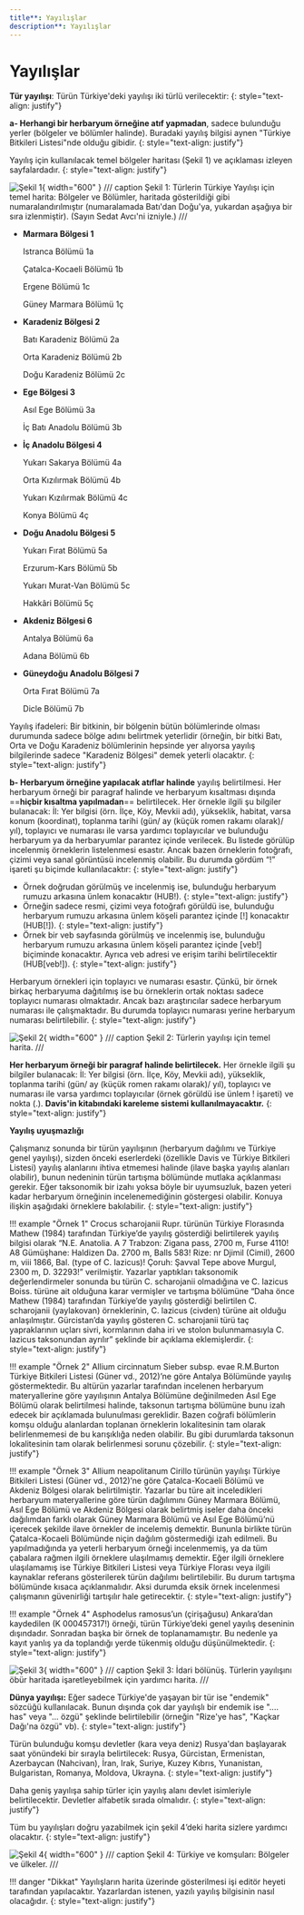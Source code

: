 ```yaml
---
title**: Yayılışlar
description**: Yayılışlar
---
```


# Yayılışlar

**Tür yayılışı**: Türün Türkiye'deki yayılışı iki türlü verilecektir:
{: style="text-align: justify"}

**a- Herhangi bir herbaryum örneğine atıf yapmadan**, sadece bulunduğu yerler
(bölgeler ve bölümler halinde). Buradaki yayılış bilgisi aynen "Türkiye Bitkileri Listesi"nde
olduğu gibidir.
{: style="text-align: justify"}

Yayılış için kullanılacak temel bölgeler haritası (Şekil 1) ve açıklaması izleyen sayfalardadır.
{: style="text-align: justify"}

![Şekil 1](../assets/ekler/ek6/ek6_01.jpg){ width="600" }
/// caption
Şekil 1: Türlerin Türkiye Yayılışı için temel harita: Bölgeler ve Bölümler, haritada
gösterildiği gibi numaralandırılmıştır (numaralamada Batı'dan Doğu'ya, yukardan
aşağıya bir sıra izlenmiştir). (Sayın Sedat Avcı'ni izniyle.)
///

<div class="grid cards" markdown>

-   __Marmara Bölgesi 1__

    Istranca Bölümü 1a

    Çatalca-Kocaeli Bölümü 1b

    Ergene Bölümü 1c

    Güney Marmara Bölümü 1ç

- __Karadeniz Bölgesi 2__

    Batı Karadeniz Bölümü 2a

    Orta Karadeniz Bölümü 2b

    Doğu Karadeniz Bölümü 2c

- __Ege Bölgesi 3__

    Asıl Ege Bölümü 3a
    
    İç Batı Anadolu Bölümü 3b

- __İç Anadolu Bölgesi 4__

    Yukarı Sakarya Bölümü 4a
    
    Orta Kızılırmak Bölümü 4b
    
    Yukarı Kızılırmak Bölümü 4c
    
    Konya Bölümü 4ç

- __Doğu Anadolu Bölgesi 5__

    Yukarı Fırat Bölümü 5a
    
    Erzurum-Kars Bölümü 5b
    
    Yukarı Murat-Van Bölümü 5c
    
    Hakkâri Bölümü 5ç

- __Akdeniz Bölgesi 6__

    Antalya Bölümü 6a
    
    Adana Bölümü 6b

- __Güneydoğu Anadolu Bölgesi 7__

    Orta Fırat Bölümü 7a
    
    Dicle Bölümü 7b

</div>

Yayılış ifadeleri: Bir bitkinin, bir bölgenin bütün bölümlerinde olması durumunda sadece
bölge adını belirtmek yeterlidir (örneğin, bir bitki Batı, Orta ve Doğu Karadeniz
bölümlerinin hepsinde yer alıyorsa yayılış bilgilerinde sadece "Karadeniz Bölgesi" demek
yeterli olacaktır.
{: style="text-align: justify"}

**b- Herbaryum örneğine yapılacak atıflar halinde** yayılış belirtilmesi. Her
herbaryum örneği bir paragraf halinde ve herbaryum kısaltması dışında ==**hiçbir kısaltma
yapılmadan**== belirtilecek. Her örnekle ilgili şu bilgiler bulanacak: İl: Yer bilgisi (örn. İlçe,
Köy, Mevkii adı), yükseklik, habitat, varsa konum (koordinat), toplanma tarihi (gün/ ay
(küçük romen rakamı olarak)/ yıl), toplayıcı ve numarası ile varsa yardımcı toplayıcılar ve
bulunduğu herbaryum ya da herbaryumlar parantez içinde verilecek. Bu listede görülüp
incelenmiş örneklerin listelenmesi esastır. Ancak bazen örneklerin fotoğrafı, çizimi veya
sanal görüntüsü incelenmiş olabilir. Bu durumda gördüm “!” işareti şu biçimde
kullanılacaktır:
{: style="text-align: justify"}

- Örnek doğrudan görülmüş ve incelenmiş ise, bulunduğu herbaryum rumuzu
arkasına ünlem konacaktır (HUB!).
{: style="text-align: justify"}
- Örneğin sadece resmi, çizimi veya fotoğrafı görüldü ise, bulunduğu herbaryum
rumuzu arkasına ünlem köşeli parantez içinde [!] konacaktır (HUB[!]).
{: style="text-align: justify"}
- Örnek bir veb sayfasında görülmüş ve incelenmiş ise, bulunduğu herbaryum
rumuzu arkasına ünlem köşeli parantez içinde [veb!] biçiminde konacaktır. Ayrıca veb
adresi ve erişim tarihi belirtilecektir (HUB[veb!]).
{: style="text-align: justify"}

Herbaryum örnekleri için toplayıcı ve numarası esastır. Çünkü, bir örnek birkaç
herbaryuma dağıtılmış ise bu örneklerin ortak noktası sadece toplayıcı numarası
olmaktadır. Ancak bazı araştırıcılar sadece herbaryum numarası ile çalışmaktadır. Bu
durumda toplayıcı numarası yerine herbaryum numarası belirtilebilir.
{: style="text-align: justify"}

![Şekil 2](../assets/ekler/ek6/ek6_02.jpg){ width="600" }
/// caption
Şekil 2: Türlerin yayılışı için temel harita.
///

**Her herbaryum örneği bir paragraf halinde belirtilecek.** Her örnekle ilgili şu
bilgiler bulanacak: İl: Yer bilgisi (örn. İlçe, Köy, Mevkii adı), yükseklik, toplanma tarihi
(gün/ ay (küçük romen rakamı olarak)/ yıl), toplayıcı ve numarası ile varsa yardımcı
toplayıcılar (örnek görüldü ise ünlem ! işareti) ve nokta (.). **Davis'in kitabındaki
kareleme sistemi kullanılmayacaktır.**
{: style="text-align: justify"}

**Yayılış uyuşmazlığı**

Çalışmanız sonunda bir türün yayılışının (herbaryum dağılımı ve Türkiye genel yayılışı),
sizden önceki eserlerdeki (özellikle Davis ve Türkiye Bitkileri Listesi) yayılış alanlarını
ihtiva etmemesi halinde (ilave başka yayılış alanları olabilir), bunun nedeninin türün
tartışma bölümünde mutlaka açıklanması gerekir. Eğer taksonomik bir izahı yoksa böyle
bir uyumsuzluk, bazen yeteri kadar herbaryum örneğinin incelenemediğinin göstergesi
olabilir. Konuya ilişkin aşağıdaki örneklere bakılabilir.
{: style="text-align: justify"}

!!! example "Örnek 1"
    Crocus scharojanii Rupr. türünün Türkiye Florasında Mathew (1984) tarafından
    Türkiye’de yayılış gösterdiği belirtilerek yayılış bilgisi olarak “N.E. Anatolia. A 7 Trabzon:
    Zigana pass, 2700 m, Furse 4110! A8 Gümüşhane: Haldizen Da. 2700 m, Balls 583! Rize:
    nr Djimil (Cimil), 2600 m, viii 1866, Bal. (type of C. lazicus)! Çoruh: Şavval Tepe above
    Murgul, 2300 m, D. 32293!” verilmiştir. Yazarlar yaptıkları taksonomik değerlendirmeler
    sonunda bu türün C. scharojanii olmadığına ve C. lazicus Boiss. türüne ait olduğuna karar
    vermişler ve tartışma bölümüne “Daha önce Mathew (1984) tarafından Türkiye’de yayılış
    gösterdiği belirtilen C. scharojanii (yaylakovan) örneklerinin, C. lazicus (civden) türüne ait
    olduğu anlaşılmıştır. Gürcistan’da yayılış gösteren C. scharojanii türü taç yapraklarının
    uçları sivri, kormlarının daha iri ve stolon bulunmamasıyla C. lazicus taksonundan ayrılır”
    şeklinde bir açıklama eklemişlerdir.
    {: style="text-align: justify"}

!!! example "Örnek 2"
    Allium circinnatum Sieber subsp. evae R.M.Burton Türkiye Bitkileri Listesi (Güner vd.,
    2012)’ne göre Antalya Bölümünde yayılış göstermektedir. Bu altürün yazarlar tarafından
    incelenen herbaryum materyallerine göre yayılışının Antalya Bölümüne değinilmeden Asıl
    Ege Bölümü olarak belirtilmesi halinde, taksonun tartışma bölümüne bunu izah edecek bir
    açıklamada bulunulması gereklidir. Bazen coğrafi bölümlerin komşu olduğu alanlardan
    toplanan örneklerin lokalitesinin tam olarak belirlenmemesi de bu karışıklığa neden
    olabilir. Bu gibi durumlarda taksonun lokalitesinin tam olarak belirlenmesi sorunu
    çözebilir.
    {: style="text-align: justify"}

!!! example "Örnek 3"
    Allium neapolitanum Cirillo türünün yayılışı Türkiye Bitkileri Listesi (Güner vd.,
    2012)’ne göre Çatalca-Kocaeli Bölümü ve Akdeniz Bölgesi olarak belirtilmiştir. Yazarlar bu
    türe ait inceledikleri herbaryum materyallerine göre türün dağılımını Güney Marmara
    Bölümü, Asıl Ege Bölümü ve Akdeniz Bölgesi olarak belirtmiş iseler daha önceki
    dağılımdan farklı olarak Güney Marmara Bölümü ve Asıl Ege Bölümü’nü içerecek şekilde
    ilave örnekler de incelemiş demektir. Bununla birlikte türün Çatalca-Kocaeli Bölümünde
    niçin dağılım göstermediği izah edilmeli. Bu yapılmadığında ya yeterli herbaryum örneği
    incelenmemiş, ya da tüm çabalara rağmen ilgili örneklere ulaşılmamış demektir. Eğer ilgili
    örneklere ulaşılamamış ise Türkiye Bitkileri Listesi veya Türkiye Florası veya ilgili
    kaynaklar referans gösterilerek türün dağılımı belirtilebilir. Bu durum tartışma bölümünde
    kısaca açıklanmalıdır. Aksi durumda eksik örnek incelenmesi çalışmanın güvenirliği
    tartışılır hale getirecektir.
    {: style="text-align: justify"}

!!! example "Örnek 4"
    Asphodelus ramosus’un (çirişağusu) Ankara’dan kaydedilen (K 000457317!) örneği,
    türün Türkiye’deki genel yayılış deseninin dışındadır. Sonradan başka bir örnek de
    toplanamamıştır. Bu nedenle ya kayıt yanlış ya da toplandığı yerde tükenmiş olduğu
    düşünülmektedir.
    {: style="text-align: justify"}

![Şekil 3](../assets/ekler/ek6/ek6_03.jpg){ width="600" }
/// caption
Şekil 3: İdari bölünüş. Türlerin yayılışını öbür haritada işaretleyebilmek için yardımcı harita.
///

**Dünya yayılışı:** Eğer sadece Türkiye'de yaşayan bir tür ise "endemik" sözcüğü
kullanılacak. Bunun dışında çok dar yayılışlı bir endemik ise ".... has" veya "... özgü"
şeklinde belirtilebilir (örneğin "Rize'ye has", "Kaçkar Dağı'na özgü" vb).
{: style="text-align: justify"}

Türün bulunduğu komşu devletler (kara veya deniz) Rusya'dan başlayarak saat
yönündeki bir sırayla belirtilecek: Rusya, Gürcistan, Ermenistan, Azerbaycan (Nahcivan),
İran, Irak, Suriye, Kuzey Kıbrıs, Yunanistan, Bulgaristan, Romanya, Moldova, Ukrayna.
{: style="text-align: justify"}

Daha geniş yayılışa sahip türler için yayılış alanı devlet isimleriyle belirtilecektir.
Devletler alfabetik sırada olmalıdır.
{: style="text-align: justify"}

Tüm bu yayılışları doğru yazabilmek için şekil 4’deki harita sizlere yardımcı olacaktır.
{: style="text-align: justify"}

![Şekil 4](../assets/ekler/ek6/ek6_04.jpg){ width="600" }
/// caption
Şekil 4: Türkiye ve komşuları: Bölgeler ve ülkeler.
///

!!! danger "Dikkat"
    Yayılışların harita üzerinde gösterilmesi işi editör heyeti
    tarafından yapılacaktır. Yazarlardan istenen, yazılı yayılış
    bilgisinin nasıl olacağıdır.
    {: style="text-align: justify"}